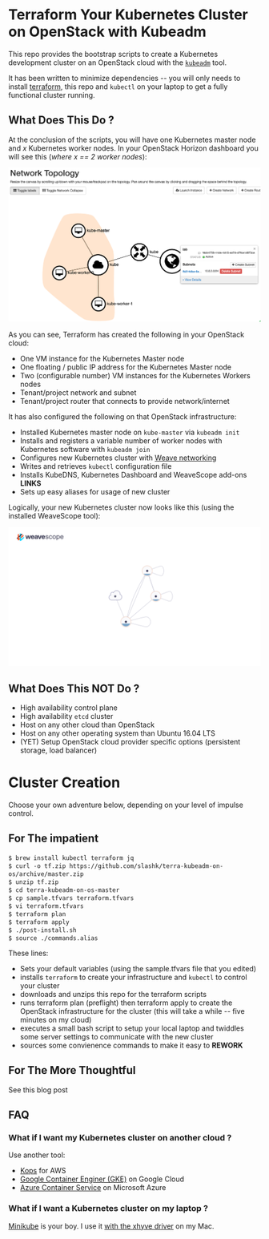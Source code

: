 # Terraform Your Kubernetes Cluster on OpenStack with Kubeadm

This repo provides the bootstrap scripts to create a Kubernetes development cluster on an OpenStack cloud with the [`kubeadm`](http://kubernetes.io/docs/getting-started-guides/kubeadm/) tool.

It has been written to minimize dependencies -- you will only needs to install [terraform](http://terraform.hashicorp.com), this repo and `kubectl` on your laptop to get a fully functional cluster running.

## What Does This Do ?

At the conclusion of the scripts, you will have one Kubernetes master node and _x_ Kubernetes worker nodes. In your OpenStack Horizon dashboard you will see this (_where x == 2 worker nodes_):

![Finished Kubernetes Cluster](Docs/openstack-network-final.png)

As you can see, Terraform has created the following in your OpenStack cloud:

* One VM instance for the Kubernetes Master node
* One floating / public IP address for the Kubernetes Master node
* Two (configurable number) VM instances for the Kubernetes Workers nodes
* Tenant/project network and subnet
* Tenant/project router that connects to provide network/internet

It has also configured the following on that OpenStack infrastructure:

* Installed Kubernetes master node on `kube-master` via `kubeadm init`
* Installs and registers a variable number of worker nodes with Kubernetes software with `kubeadm join`
* Configures new Kubernetes cluster with [Weave networking](http://weave.com)
* Writes and retrieves `kubectl` configuration file
* Installs KubeDNS, Kubernetes Dashboard and WeaveScope add-ons **LINKS**
* Sets up easy aliases for usage of new cluster

Logically, your new Kubernetes cluster now looks like this (using the installed WeaveScope tool):

![weavescope nodes](Docs/weavescope-nodes.svg)

## What Does This NOT Do ?

* High availability control plane
* High availability `etcd` cluster
* Host on any other cloud than OpenStack
* Host on any other operating system than Ubuntu 16.04 LTS
* (YET) Setup OpenStack cloud provider specific options (persistent storage, load balancer)

# Cluster Creation

Choose your own adventure below, depending on your level of impulse control.

## For The impatient

```
$ brew install kubectl terraform jq
$ curl -o tf.zip https://github.com/slashk/terra-kubeadm-on-os/archive/master.zip
$ unzip tf.zip
$ cd terra-kubeadm-on-os-master
$ cp sample.tfvars terraform.tfvars
$ vi terraform.tfvars
$ terraform plan
$ terraform apply
$ ./post-install.sh
$ source ./commands.alias
```

These lines:

* Sets your default variables (using the sample.tfvars file that you edited)
* installs `terraform` to create your infrastructure and `kubectl` to control your cluster
* downloads and unzips this repo for the terraform scripts
* runs terraform plan (preflight) then terraform apply to create the OpenStack infrastructure for the cluster (this will take a while -- five minutes on my cloud)
* executes a small bash script to setup your local laptop and twiddles some server settings to communicate with the new cluster
* sources some convienence commands to make it easy to **REWORK**  

## For The More Thoughtful

See this blog post

## FAQ

### What if I want my Kubernetes cluster on another cloud ?

Use another tool:

* [Kops](https://github.com/kubernetes/kops) for AWS
* [Google Container Enginer (GKE)](https://cloud.google.com/container-engine/) on Google Cloud
* [Azure Container Service](https://azure.microsoft.com/en-us/services/container-service/) on Microsoft Azure

### What if I want a Kubernetes cluster on my laptop ?

[Minikube](https://github.com/kubernetes/minikube) is your boy. I use it [with the xhyve driver](https://github.com/kubernetes/minikube/blob/master/DRIVERS.md#xhyve-driver) on my Mac.

